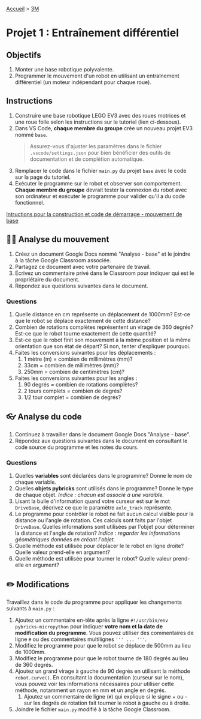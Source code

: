 [Accueil](./index.md) > [3M](./acceuil3M.md#projet-7--mouvement-avec-mission)

# Projet 1 : Entraînement différentiel

## Objectifs

1. Monter une base robotique polyvalente.
1. Programmer le mouvement d'un robot en utilisant un entraînement différentiel (un moteur indépendant pour chaque roue).

## Instructions

1. Construire une base robotique LEGO EV3 avec des roues motrices et une roue folle selon les instructions sur le tutoriel (lien ci-dessous).
1. Dans VS Code, **chaque membre du groupe** crée un nouveau projet EV3 nommé `base`.
    > Assurez-vous d'ajuster les paramètres dans le fichier `.vscode/settings.json` pour bien bénéficier des outils de documentation et de complétion automatique.
1. Remplacer le code dans le fichier `main.py` du projet `base` avec le code sur la page du tutoriel.
1. Exécuter le programme sur le robot et observer son comportement. **Chaque membre du groupe** devrait tester la connexion du robot avec son ordinateur et exécuter le programme pour valider qu'il a du code fonctionnel.

[Intructions pour la construction et code de démarrage - mouvement de base](https://pybricks.com/ev3-micropython/examples/robot_educator_basic.html)

## 🤸‍♀️ Analyse du mouvement

1. Créez un document Google Docs nommé "Analyse - base" et le joindre à la tâche Google Classroom associée.
1. Partagez ce document avec votre partenaire de travail.
1. Écrivez un commentaire privé dans le Classroom pour indiquer qui est le propriétaire du document.
1. Répondez aux questions suivantes dans le document.

### Questions

1. Quelle distance en cm représente un déplacement de 1000mm? Est-ce que le robot se déplace exactement de cette distance?
1. Combien de rotations complètes représentent un virage de 360 degrés? Est-ce que le robot tourne exactement de cette quantité?
1. Est-ce que le robot finit son mouvement à la même position et la même orientation que son état de départ? Si non, tenter d'expliquer pourquoi.
1. Faites les conversions suivantes pour les déplacements :
    1. 1 mètre (m) = combien de millimètres (mm)?
    1. 33cm = combien de millimètres (mm)?
    1. 250mm = combien de centimètres (cm)?
1. Faites les conversions suivantes pour les angles :
    1. 90 degrés = combien de rotations complètes?
    1. 2 tours complets = combien de degrés?
    1. 1/2 tour complet = combien de degrés?

## 👓 Analyse du code

1. Continuez à travailler dans le document Google Docs "Analyse - base".
1. Répondez aux questions suivantes dans le document en consultant le code source du programme et les notes du cours.

### Questions

1. Quelles **variables** sont déclarées dans le programme? Donne le nom de chaque variable.
1. Quelles **objets pybricks** sont utilisés dans le programme? Donne le type de chaque objet. _Indice : chacun est associé à une varaible._
1. Lisant la bulle d'information quand votre curseur est sur le mot `DriveBase`, décrivez ce que le paramètre `axle_track` représente.
1. Le programme pour contrôler le robot ne fait aucun calcul visible pour la distance ou l'angle de rotation. Ces calculs sont faits par l'objet `DriveBase`. Quelles informations sont utilisées par l'objet pour déterminer la distance et l'angle de rotation? _Indice : regarder les informations géométriques données en créant l'objet._
1. Quelle méthode est utilisée pour déplacer le le robot en ligne droite? Quelle valeur prend-elle en argument?
1. Quelle méthode est utilisée pour tourner le robot? Quelle valeur prend-elle en argument?

## ✏️ Modifications

Travaillez dans le code du programme pour appliquer les changements suivants à `main.py` :

1. Ajoutez un commentaire en-tête après la ligne `#!/usr/bin/env pybricks-micropython` pour indiquer **votre nom et la date de modification du programme**. Vous pouvez utiliser des commentaires de ligne `#` ou des commentaires multilignes `''' ... '''`.
1. Modifiez le programme pour que le robot se déplace de 500mm au lieu de 1000mm.
1. Modifiez le programme pour que le robot tourne de 180 degrés au lieu de 360 degrés.
1. Ajoutez un grand virage à gauche de 90 degrés en utilisant la méthode `robot.curve()`. En consultant la documentation (curseur sur le nom), vous pouvez voir les informations nécessaires pour utiliser cette méthode, notamment un rayon en mm et un angle en degrés.
    1. Ajoutez un commentaire de ligne (`#`) qui explique si le signe + ou - sur les degrés de rotation fait tourner le robot à gauche ou à droite.
1. Joindre le fichier `main.py` modifié à la tâche Google Classroom.
